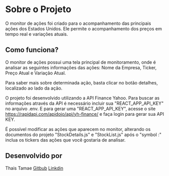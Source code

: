 # Sobre o Projeto

O monitor de ações foi criado para o acompanhamento das principais ações dos Estados Unidos.
Ele permite o acompanhamento dos preços em tempo real e variações atuais.

## Como funciona?

O monitor de ações possui uma tela principal de monitoramento, onde é analisar as seguintes informações das ações: Nome da Empresa, Ticker, Preço Atual e Variação Atual.

Para saber mais sobre determinada ação, basta clicar no botão detalhes, localizado ao lado da ação.

O projeto foi desenvolvido utilizando a API Finance Yahoo. 
Para buscar as informações através da API é necessário incluir sua "REACT_APP_API_KEY" no arquivo .env. 
E para gerar uma "REACT_APP_API_KEY", acesse o site https://rapidapi.com/apidojo/api/yh-finance/ e faça login para gerar sua API KEY.

É possível modificar as ações que aparecem no monitor, alterando os documentos do projeto "StockDetails.js" e "StockList.js" após o "symbol :" inclua os tickers das ações que você gostaria de analisar.  


## Desenvolvido por

Thais Tamae
[Gitbub](https://github.com/thaistamae)
[Linkdin](https://www.linkedin.com/in/thaistamae/) 

